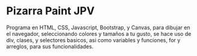# Pizarra Paint JPV 
Programa en HTML, CSS, Javascript, Bootstrap, y Canvas, para dibujar en el navegador, seleccionando
colores y tamaños a tu gusto, se hace uso de div, clases, y selectores basicos, asi como variables
y funciones, for y arreglos, para sus funcionalidades.

												

